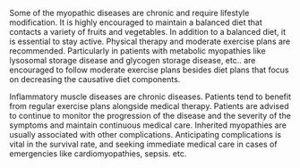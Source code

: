 Some of the myopathic diseases are chronic and require lifestyle modification. It is highly encouraged to maintain a balanced diet that contacts a variety of fruits and vegetables. In addition to a balanced diet, it is essential to stay active. Physical therapy and moderate exercise plans are recommended. Particularly in patients with metabolic myopathies like lysosomal storage disease and glycogen storage disease, etc.. are encouraged to follow moderate exercise plans besides diet plans that focus on decreasing the causative diet components.

Inflammatory muscle diseases are chronic diseases. Patients tend to benefit from regular exercise plans alongside medical therapy. Patients are advised to continue to monitor the progression of the disease and the severity of the symptoms and maintain continuous medical care. Inherited myopathies are usually associated with other complications. Anticipating complications is vital in the survival rate, and seeking immediate medical care in cases of emergencies like cardiomyopathies, sepsis. etc.